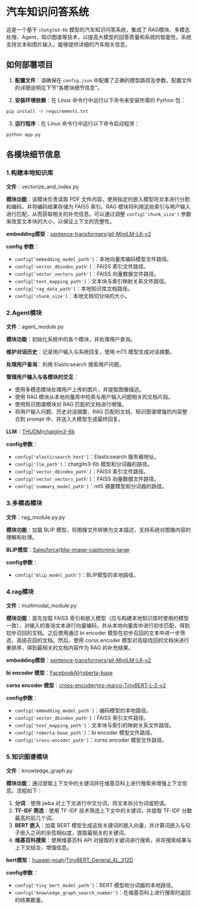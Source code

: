 # 汽车知识问答系统

这是一个基于 `chatglm3-6b` 模型的汽车知识问答系统，集成了 RAG模块、多模态处理、Agent、知识图谱等技术，以提高大模型的回答质量和系统的智能性。系统支持文本和图片输入，能够提供详细的汽车相关信息。

## 如何部署项目

1. **配置文件**：请确保在 `config.json` 中配置了正确的模型路径及参数。配置文件的详细说明见下节“各模块细节信息”。

2. **安装环境依赖**：在 Linux 命令行中运行以下命令来安装所需的 Python 包：

```python
pip install -r requirements.txt
```

3. **运行程序**：在 Linux 命令行中运行以下命令启动程序：

```python
python app.py
```

## 各模块细节信息

### 1.构建本地知识库

**文件**：vectorize_and_index.py

**模块功能**：该模块负责读取 PDF 文件内容，使用指定的嵌入模型将文本进行分割和编码，并将编码结果存储为 FAISS 索引。RAG 模块将利用这些索引与用户输入进行匹配，从而获取相关的补充信息。可以通过调整 `config['chunk_size']` 参数来改变文本块的大小，以保证上下文的完整性。

**embedding模型**：[sentence-transformers](https://huggingface.co/sentence-transformers)/[all-MiniLM-L6-v2](https://huggingface.co/sentence-transformers/all-MiniLM-L6-v2)

**config 参数**：

- `config['embedding_model_path']`：本地向量库编码模型文件路径。
- `config['vector_dbindex_path']`：FAISS 索引文件路径。
- `config['vector_vectors_path']`：FAISS 向量数据文件路径。
- `config['text_mapping_path']`：文本块与索引映射关系文件路径。
- `config['rag_data_path']`：本地知识库文档路径。
- `config['chunk_size']`：本地文档切分块的大小。

### 2.Agent模块

**文件**：agent_module.py

**模块功能**：初始化系统中的各个模块，并处理用户查询。

**维护对话历史**：记录用户输入与系统回复，使用 mT5 模型生成对话摘要。

**处理用户查询**：利用 Elasticsearch 搜索用户问题。

**管理用户输入与各模块的交互**：

- 使用多模态模块处理用户上传的图片，并提取图像描述。
- 使用 RAG 模块从本地向量库中检索与用户输入问题相关的文档片段。
- 使用知识图谱模块对 RAG 匹配的文档进行增强。
- 将用户输入问题、历史对话摘要、RAG 匹配的文档、知识图谱增强的内容整合到 prompt 中，并送入大模型生成最终回复。

**LLM**：[THUDM](https://huggingface.co/THUDM)/[chatglm3-6b](https://huggingface.co/THUDM/chatglm3-6b)

**config参数**：

- `config['elasticsearch_host']`：Elasticsearch 服务器地址。
- `config['llm_path']`：chatglm3-6b 模型和分词器的路径。
- `config['vector_dbindex_path']`：FAISS 索引文件路径。
- `config['vector_vectors_path']`：FAISS 向量数据文件路径。
- `config['summary_model_path']`：mt5 摘要模型和分词器的路径。

### 3.多模态模块

**文件**：rag_module.py.py

**模块功能**：加载 BLIP 模型，将图像文件转换为文本描述，支持系统对图像内容的理解和处理。

**BLIP模型**：[Salesforce](https://huggingface.co/Salesforce)/[blip-image-captioning-large](https://huggingface.co/Salesforce/blip-image-captioning-large)

**config参数**：

- `config['blip_model_path']`：BLIP模型的本地路径。

### 4.rag模块

**文件**：multimodal_module.py

**模块功能**：首先加载 FAISS 索引和嵌入模型（应与构建本地知识库时使用的模型一致），对输入的查询文本进行向量编码，并从本地向量库中进行初步匹配，得到初步召回的文档。之后使用通过 bi encoder 模型在初步召回的文本中进一步筛选，高级召回的文档。然后，使用 corss encoder 模型对高级找回的文档块进行重排序，得到最相关的文档内容作为 RAG 的补充结果。

**embedding模型**：[sentence-transformers](https://huggingface.co/sentence-transformers)/[all-MiniLM-L6-v2](https://huggingface.co/sentence-transformers/all-MiniLM-L6-v2)

**bi encoder 模型**：[FacebookAI](https://huggingface.co/FacebookAI)/[roberta-base](https://huggingface.co/FacebookAI/roberta-base)

**corss encoder 模型**：[cross-encoder](https://huggingface.co/cross-encoder)/[ms-marco-TinyBERT-L-2-v2](https://huggingface.co/cross-encoder/ms-marco-TinyBERT-L-2-v2)

**config参数**：

- `config['embedding_model_path']`：编码模型的本地路径。
- `config['vector_dbindex_path']`：FAISS 索引文件路径。
- `config['text_mapping_path']`：文本块与索引的映射关系文件路径。
- `config['roberta-base_path']`：bi encoder 模型文件路径。
- `config['cross-encoder_path']`：corss encoder 模型文件路径。

### 5.知识图谱模块

**文件**：knowledge_graph.py

**模块功能**：通过提取上下文中的关键词并在维基百科上进行搜索来增强上下文信息。流程如下：

1. **分词**：使用 jieba 对上下文进行中文分词，将文本拆分为词或短语。
2. **TF-IDF 筛选**：使用 TF-IDF 技术筛选上下文中的关键词，并提取 TF-IDF 分数最高的前几个词。
3. **BERT 嵌入**：加载 BERT 模型生成这些关键词的嵌入向量，并计算词嵌入与句子嵌入之间的余弦相似度，提取最相关的关键词。
4. **维基百科搜索**：使用维基百科 API 对提取的关键词进行搜索，并将搜索结果与上下文结合，增强信息。

**bert模型**：[huawei-noah](https://huggingface.co/huawei-noah)/[TinyBERT_General_4L_312D](https://huggingface.co/huawei-noah/TinyBERT_General_4L_312D)

**config参数**：

- `config['tiny_bert_model_path']`：BERT 模型和分词器的本地路径。
- `config['knowledge_graph_search_number']`：在维基百科上进行搜索时返回的结果数量。





































































































